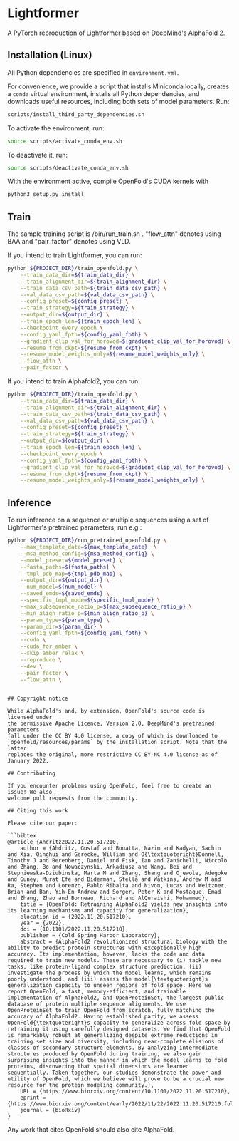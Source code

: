 


# Lightformer

A PyTorch reproduction of Lightformer based on DeepMind's
[AlphaFold 2](https://github.com/deepmind/alphafold).


## Installation (Linux)

All Python dependencies are specified in `environment.yml`. 

For convenience, we provide a script that installs Miniconda locally, creates a 
`conda` virtual environment, installs all Python dependencies, and downloads
useful resources, including both sets of model parameters. Run:

```bash
scripts/install_third_party_dependencies.sh
```

To activate the environment, run:

```bash
source scripts/activate_conda_env.sh
```

To deactivate it, run:

```bash
source scripts/deactivate_conda_env.sh
```

With the environment active, compile OpenFold's CUDA kernels with

```bash
python3 setup.py install
```


## Train

The sample training script is /bin/run_train.sh . "flow_attn" denotes using BAA and "pair_factor" denotes using VLD. 

If you intend to train Lightformer, you can run:

```bash
python ${PROJECT_DIR}/train_openfold.py \
    --train_data_dir=${train_data_dir} \
    --train_alignment_dir=${train_alignment_dir} \
    --train_data_csv_path=${train_data_csv_path} \
    --val_data_csv_path=${val_data_csv_path} \
    --config_preset=${config_preset} \
    --train_strategy=${train_strategy} \
    --output_dir=${output_dir} \
    --train_epoch_len=${train_epoch_len} \
    --checkpoint_every_epoch \
    --config_yaml_fpth=${config_yaml_fpth} \
    --gradient_clip_val_for_horovod=${gradient_clip_val_for_horovod} \
    --resume_from_ckpt=${resume_from_ckpt} \
    --resume_model_weights_only=${resume_model_weights_only} \
    --flow_attn \
    --pair_factor \
```

If you intend to train Alphafold2, you can run:

```bash
python ${PROJECT_DIR}/train_openfold.py \
    --train_data_dir=${train_data_dir} \
    --train_alignment_dir=${train_alignment_dir} \
    --train_data_csv_path=${train_data_csv_path} \
    --val_data_csv_path=${val_data_csv_path} \
    --config_preset=${config_preset} \
    --train_strategy=${train_strategy} \
    --output_dir=${output_dir} \
    --train_epoch_len=${train_epoch_len} \
    --checkpoint_every_epoch \
    --config_yaml_fpth=${config_yaml_fpth} \
    --gradient_clip_val_for_horovod=${gradient_clip_val_for_horovod} \
    --resume_from_ckpt=${resume_from_ckpt} \
    --resume_model_weights_only=${resume_model_weights_only} \
```


## Inference

To run inference on a sequence or multiple sequences using a set of Lightformer's
pretrained parameters, run e.g.:

```bash
python ${PROJECT_DIR}/run_pretrained_openfold.py \
    --max_template_date=${max_template_date}  \
    --msa_method_config=${msa_method_config} \
    --model_preset=${model_preset} \
    --fasta_paths=${fasta_paths} \
    --tmpl_pdb_map=${tmpl_pdb_map} \
    --output_dir=${output_dir} \
    --num_model=${num_model} \
    --saved_emds=${saved_emds} \
    --specific_tmpl_mode=${specific_tmpl_mode} \
    --max_subsequence_ratio_p=${max_subsequence_ratio_p} \
    --min_align_ratio_p=${min_align_ratio_p} \
    --param_type=${param_type} \
    --param_dir=${param_dir} \
    --config_yaml_fpth=${config_yaml_fpth} \
    --cuda \
    --cuda_for_amber \
    --skip_amber_relax \
    --reproduce \
    --dev \
    --pair_factor \
    --flow_attn \
```

```

## Copyright notice

While AlphaFold's and, by extension, OpenFold's source code is licensed under
the permissive Apache Licence, Version 2.0, DeepMind's pretrained parameters 
fall under the CC BY 4.0 license, a copy of which is downloaded to 
`openfold/resources/params` by the installation script. Note that the latter
replaces the original, more restrictive CC BY-NC 4.0 license as of January 2022.

## Contributing

If you encounter problems using OpenFold, feel free to create an issue! We also
welcome pull requests from the community.

## Citing this work

Please cite our paper:

```bibtex
@article {Ahdritz2022.11.20.517210,
	author = {Ahdritz, Gustaf and Bouatta, Nazim and Kadyan, Sachin and Xia, Qinghui and Gerecke, William and O{\textquoteright}Donnell, Timothy J and Berenberg, Daniel and Fisk, Ian and Zanichelli, Niccolò and Zhang, Bo and Nowaczynski, Arkadiusz and Wang, Bei and Stepniewska-Dziubinska, Marta M and Zhang, Shang and Ojewole, Adegoke and Guney, Murat Efe and Biderman, Stella and Watkins, Andrew M and Ra, Stephen and Lorenzo, Pablo Ribalta and Nivon, Lucas and Weitzner, Brian and Ban, Yih-En Andrew and Sorger, Peter K and Mostaque, Emad and Zhang, Zhao and Bonneau, Richard and AlQuraishi, Mohammed},
	title = {OpenFold: Retraining AlphaFold2 yields new insights into its learning mechanisms and capacity for generalization},
	elocation-id = {2022.11.20.517210},
	year = {2022},
	doi = {10.1101/2022.11.20.517210},
	publisher = {Cold Spring Harbor Laboratory},
	abstract = {AlphaFold2 revolutionized structural biology with the ability to predict protein structures with exceptionally high accuracy. Its implementation, however, lacks the code and data required to train new models. These are necessary to (i) tackle new tasks, like protein-ligand complex structure prediction, (ii) investigate the process by which the model learns, which remains poorly understood, and (iii) assess the model{\textquoteright}s generalization capacity to unseen regions of fold space. Here we report OpenFold, a fast, memory-efficient, and trainable implementation of AlphaFold2, and OpenProteinSet, the largest public database of protein multiple sequence alignments. We use OpenProteinSet to train OpenFold from scratch, fully matching the accuracy of AlphaFold2. Having established parity, we assess OpenFold{\textquoteright}s capacity to generalize across fold space by retraining it using carefully designed datasets. We find that OpenFold is remarkably robust at generalizing despite extreme reductions in training set size and diversity, including near-complete elisions of classes of secondary structure elements. By analyzing intermediate structures produced by OpenFold during training, we also gain surprising insights into the manner in which the model learns to fold proteins, discovering that spatial dimensions are learned sequentially. Taken together, our studies demonstrate the power and utility of OpenFold, which we believe will prove to be a crucial new resource for the protein modeling community.},
	URL = {https://www.biorxiv.org/content/10.1101/2022.11.20.517210},
	eprint = {https://www.biorxiv.org/content/early/2022/11/22/2022.11.20.517210.full.pdf},
	journal = {bioRxiv}
}
```

Any work that cites OpenFold should also cite AlphaFold.
